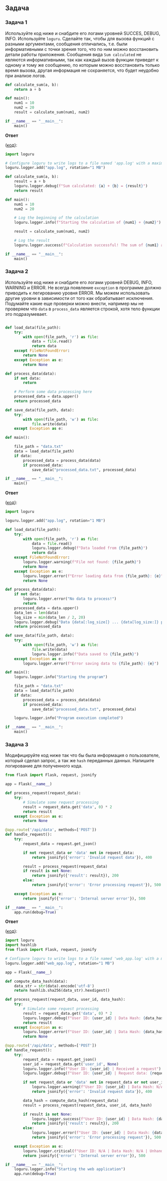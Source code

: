 ## Задача

### Задача 1

Используйте код ниже и снабдите его логами уровней SUCCES, DEBUG, INFO. Используйте `loguru`. Сделайте так, чтобы для вызова функций с разными аргументами, сообщения отличались, т.е. были информативными с точки зрения того, что по ним можно восстановить детали работы приложения. Сообщения вида `Sum calculated` не являются информативными, так как каждый вызов функции приведет к одному и тому же сообщению, по которым можно восстановить только время вызова, другая информация не сохраняется, что будет неудобно при анализе логов.


```python
def calculate_sum(a, b):
    return a + b

def main():
    num1 = 10
    num2 = 20
    result = calculate_sum(num1, num2)

if __name__ == "__main__":
    main()
```

**Ответ**

([код](/projects/logging/summator_logging.py)):

```python
import loguru

# Configure loguru to write logs to a file named 'app.log' with a maximum size of 1 MB per file
loguru.logger.add("app.log", rotation="1 MB")

def calculate_sum(a, b):
    result = a + b
    loguru.logger.debug(f"Sum calculated: {a} + {b} = {result}")
    return result

def main():
    num1 = 10
    num2 = 20

    # Log the beginning of the calculation
    loguru.logger.info(f"Starting the calculation of {num1} + {num2}")

    result = calculate_sum(num1, num2)

    # Log the result
    loguru.logger.success(f"Calculation successful! The sum of {num1} and {num2} is: {result}")

if __name__ == "__main__":
    main()
```

### Задача 2

Используйте код ниже и снабдите его логами уровней DEBUG, INFO, WARNING и ERROR. Не всегда появление `exception` в программе должно приводить к легированию уровня ERROR. Мы можем использовать другие уровни в зависимости от того как обрабатывает исключения. Подумайте какие еще проверки можно внести, например мы не проверяем что `data` в `process_data` является строкой, хотя тело функции это подразумевает.

```python

def load_data(file_path):
    try:
        with open(file_path, 'r') as file:
            data = file.read()
            return data
    except FileNotFoundError:
        return None
    except Exception as e:
        return None

def process_data(data):
    if not data:
        return

    # Perform some data processing here
    processed_data = data.upper()
    return processed_data

def save_data(file_path, data):
    try:
        with open(file_path, 'w') as file:
            file.write(data)
    except Exception as e:

def main():

    file_path = "data.txt"
    data = load_data(file_path)
    if data:
        processed_data = process_data(data)
        if processed_data:
            save_data("processed_data.txt", processed_data)

if __name__ == "__main__":
    main()
```

**Ответ**

([код](/projects/logging/data_processing_logging.py)):

```python
import loguru

loguru.logger.add("app.log", rotation="1 MB")

def load_data(file_path):
    try:
        with open(file_path, 'r') as file:
            data = file.read()
            loguru.logger.debug(f"Data loaded from {file_path}")
            return data
    except FileNotFoundError:
        loguru.logger.warning(f"File not found: {file_path}")
        return None
    except Exception as e:
        loguru.logger.error(f"Error loading data from {file_path}: {e}")
        return None

def process_data(data):
    if not data:
        loguru.logger.error("No data to process!")
        return
    processed_data = data.upper()
    data_len = len(data)
    log_size = min(data_len / 2, 20)
    loguru.logger.debug("Data {data[:log_size]} ... {data[log_size:]} processed successfully")
    return processed_data

def save_data(file_path, data):
    try:
        with open(file_path, 'w') as file:
            file.write(data)
            loguru.logger.info(f"Data saved to {file_path}")
    except Exception as e:
        loguru.logger.error(f"Error saving data to {file_path}: {e}")

def main():
    loguru.logger.info("Starting the program")

    file_path = "data.txt"
    data = load_data(file_path)
    if data:
        processed_data = process_data(data)
        if processed_data:
            save_data("processed_data.txt", processed_data)

    loguru.logger.info("Program execution completed")

if __name__ == "__main__":
    main()
```


### Задача 3

Модифицируйте код ниже так что бы была информация о пользователе, который сделал запрос, а так же `hash` переданных данных. Напишите логирование для полученного кода.


```python
from flask import Flask, request, jsonify

app = Flask(__name__)

def process_request(request_data):
    try:
        # Simulate some request processing
        result = request_data.get('data', 0) * 2
        return result
    except Exception as e:
        return None

@app.route('/api/data', methods=['POST'])
def handle_request():
    try:
        request_data = request.get_json()

        if not request_data or 'data' not in request_data:
            return jsonify({'error': 'Invalid request data'}), 400

        result = process_request(request_data)
        if result is not None:
            return jsonify({'result': result}), 200
        else:
            return jsonify({'error': 'Error processing request'}), 500

    except Exception as e:
        return jsonify({'error': 'Internal server error'}), 500

if __name__ == "__main__":
    app.run(debug=True)
```

**Ответ**

([код](/projects/logging/user_request_logging.py)):

```python
import loguru
import hashlib
from flask import Flask, request, jsonify

# Configure loguru to write logs to a file named 'web_app.log' with a maximum size of 1 MB per file
loguru.logger.add("web_app.log", rotation="1 MB")

app = Flask(__name__)

def compute_data_hash(data):
    data_str = str(data).encode('utf-8')
    return hashlib.sha256(data_str).hexdigest()

def process_request(request_data, user_id, data_hash):
    try:
        # Simulate some request processing
        result = request_data.get('data', 0) * 2
        loguru.logger.debug(f"User ID: {user_id} | Data Hash: {data_hash} | Request processed successfully. Result: {result}")
        return result
    except Exception as e:
        loguru.logger.error(f"User ID: {user_id} | Data Hash: {data_hash} | Error processing request: {e}")
        return None

@app.route('/api/data', methods=['POST'])
def handle_request():
    try:
        request_data = request.get_json()
        user_id = request_data.get('user_id', None)
        loguru.logger.info(f"User ID: {user_id} | Received a request")
        loguru.logger.debug(f"User ID: {user_id} | Request data: {request_data}")

        if not request_data or 'data' not in request_data or not user_id:
            loguru.logger.warning(f"User ID: {user_id} | Data Hash: N/A | Invalid request data received")
            return jsonify({'error': 'Invalid request data'}), 400

        data_hash = compute_data_hash(request_data)
        result = process_request(request_data, user_id, data_hash)

        if result is not None:
            loguru.logger.success(f"User ID: {user_id} | Data Hash: {data_hash} | Request processed successfully")
            return jsonify({'result': result}), 200
        else:
            loguru.logger.error(f"User ID: {user_id} | Data Hash: {data_hash} | Error occurred while processing the request")
            return jsonify({'error': 'Error processing request'}), 500

    except Exception as e:
        loguru.logger.critical(f"User ID: N/A | Data Hash: N/A | Unhandled exception: {e}")
        return jsonify({'error': 'Internal server error'}), 500

if __name__ == "__main__":
    loguru.logger.info("Starting the web application")
    app.run(debug=True)
```